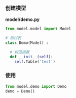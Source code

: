 ### 创建模型
**model/demo.py**
```python
from model.model import Model

# 测试表
class Demo(Model) :

  # 构造函数
  def __init__(self):
    self.Table('test')
```

### 使用
```python
from model.demo import Demo
demo = Demo()
```
